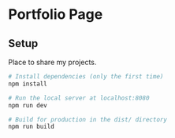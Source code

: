 # Portfolio Page

## Setup

Place to share my projects.

```bash
# Install dependencies (only the first time)
npm install

# Run the local server at localhost:8080
npm run dev

# Build for production in the dist/ directory
npm run build
```
